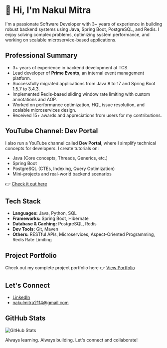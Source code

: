# 👋 Hi, I'm Nakul Mitra

I'm a passionate Software Developer with 3+ years of experience in building robust backend systems using Java, Spring Boot, PostgreSQL, and Redis. I enjoy solving complex problems, optimizing system performance, and working on scalable microservice-based applications.

## Professional Summary

- 3+ years of experience in backend development at TCS.
- Lead developer of **Prime Events**, an internal event management platform.
- Successfully migrated applications from Java 8 to 17 and Spring Boot 1.5.7 to 3.4.3.
- Implemented Redis-based sliding window rate limiting with custom annotations and AOP.
- Worked on performance optimization, HQL issue resolution, and scalable microservices design.
- Received 15+ awards and appreciations from users for my contributions.

## YouTube Channel: Dev Portal

I also run a YouTube channel called **Dev Portal**, where I simplify technical concepts for developers. I create tutorials on:

- Java (Core concepts, Threads, Generics, etc.)
- Spring Boot
- PostgreSQL (CTEs, Indexing, Query Optimization)
- Mini-projects and real-world backend scenarios

👉 [Check it out here](https://www.youtube.com/@DevPortal2114)

## Tech Stack

- **Languages:** Java, Python, SQL
- **Frameworks:** Spring Boot, Hibernate
- **Database & Caching:** PostgreSQL, Redis
- **Dev Tools:** Git, Maven
- **Others:** RESTful APIs, Microservices, Aspect-Oriented Programming, Redis Rate Limiting

## Project Portfolio

Check out my complete project portfolio here 👉 [View Portfolio](https://github.com/nakulmitra/project-portfolio)

## Let's Connect

- [LinkedIn](https://www.linkedin.com/in/nakul-mitra-microservices-spring-boot-java-postgresql/)  
- nakulmitra2114@gmail.com

## GitHub Stats
![GitHub Stats](https://github-readme-stats.vercel.app/api?username=nakulmitra&show_icons=true&theme=default)

Always learning. Always building. Let's connect and collaborate!